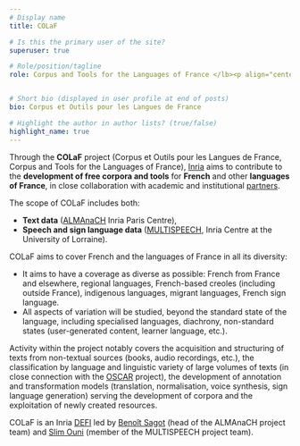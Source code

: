 ```yaml
---
# Display name
title: COLaF

# Is this the primary user of the site?
superuser: true

# Role/position/tagline
role: Corpus and Tools for the Languages of France </lb><p align="center"><img src="authors/admin/avatar2.png" /></p>


# Short bio (displayed in user profile at end of posts)
bio: Corpus et Outils pour les Langues de France

# Highlight the author in author lists? (true/false)
highlight_name: true
---
```

Through the **COLaF** project (Corpus et Outils pour les Langues de France, Corpus and Tools for the Languages of France), [Inria](https://www.inria.fr/en) aims to contribute to the **development of free corpora and tools** for **French** and other **languages of France**, in close collaboration with academic and institutional [partners](#partners).


The scope of COLaF includes both:
- **Text data** ([ALMAnaCH](https://almanach.inria.fr/index-en.html) Inria Paris Centre),
- **Speech and sign language data** ([MULTISPEECH](https://team.inria.fr/multispeech/), Inria Centre at the University of Lorraine).


COLaF aims to cover French and the languages of France in all its diversity:
- It aims to have a coverage as diverse as possible: French from France and elsewhere, regional languages, French-based creoles (including outside France), indigenous languages, migrant languages, French sign language.
- All aspects of variation will be studied, beyond the standard state of the language, including specialised languages, diachrony, non-standard states (user-generated content, learner language, etc.).


Activity within the project notably covers the acquisition and structuring of texts from non-textual sources (books, audio recordings, etc.), the classification by language and linguistic variety of large volumes of texts (in close connection with the [OSCAR](https://oscar-project.org/) project), the development of annotation and transformation models (translation, normalisation, voice synthesis, sign language generation) serving the development of corpora and the exploitation of newly created resources.


COLaF is an Inria [DEFI](https://www.inria.fr/en/inria-challenges-tackling-major-issues) led by [Benoît Sagot](http://pauillac.inria.fr/~sagot/) (head of the ALMAnaCH project team) and [Slim Ouni](https://members.loria.fr/SOuni/) (member of the MULTISPEECH project team).
